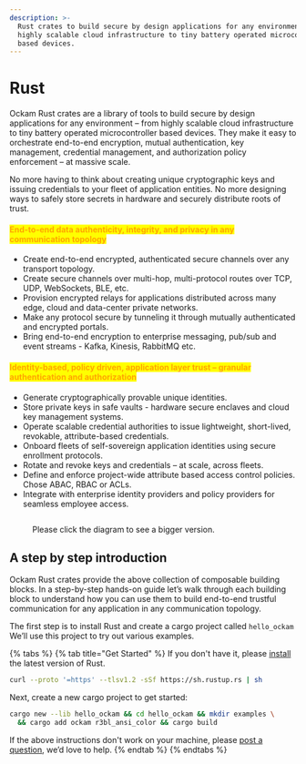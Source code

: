 ```yaml
---
description: >-
  Rust crates to build secure by design applications for any environment – from
  highly scalable cloud infrastructure to tiny battery operated microcontroller
  based devices.
---
```


# Rust

Ockam Rust crates are a library of tools to build secure by design applications for any environment – from highly scalable cloud infrastructure to tiny battery operated microcontroller based devices. They make it easy to orchestrate end-to-end encryption, mutual authentication, key management, credential management, and authorization policy enforcement – at massive scale.

No more having to think about creating unique cryptographic keys and issuing credentials to your fleet of application entities. No more designing ways to safely store secrets in hardware and securely distribute roots of trust.

#### <mark style="color:orange;">End-to-end data authenticity, integrity, and privacy in any communication topology</mark>

* Create end-to-end encrypted, authenticated secure channels over any transport topology.
* Create secure channels over multi-hop, multi-protocol routes over TCP, UDP, WebSockets, BLE, etc.
* Provision encrypted relays for applications distributed across many edge, cloud and data-center private networks.
* Make any protocol secure by tunneling it through mutually authenticated and encrypted portals.
* Bring end-to-end encryption to enterprise messaging, pub/sub and event streams - Kafka, Kinesis, RabbitMQ etc.

#### <mark style="color:orange;">Identity-based, policy driven, application layer trust – granular authentication and authorization</mark>

* Generate cryptographically provable unique identities.
* Store private keys in safe vaults - hardware secure enclaves and cloud key management systems.
* Operate scalable credential authorities to issue lightweight, short-lived, revokable, attribute-based credentials.
* Onboard fleets of self-sovereign application identities using secure enrollment protocols.
* Rotate and revoke keys and credentials – at scale, across fleets.
* Define and enforce project-wide attribute based access control policies. Chose ABAC, RBAC or ACLs.
* Integrate with enterprise identity providers and policy providers for seamless employee access.

<figure><img src="../../../.gitbook/assets/Screen Shot 2022-10-28 at 10.37.03 AM.png" alt=""><figcaption><p>Please click the diagram to see a bigger version.</p></figcaption></figure>

## A step by step introduction <a href="#introduction" id="introduction"></a>

Ockam Rust crates provide the above collection of composable building blocks. In a step-by-step hands-on guide let’s walk through each building block to understand how you can use them to build end-to-end trustful communication for any application in any communication topology.

The first step is to install Rust and create a cargo project called `hello_ockam` We’ll use this project to try out various examples.

{% tabs %}
{% tab title="Get Started" %}
If you don't have it, please [install](https://www.rust-lang.org/tools/install) the latest version of Rust.



```bash
curl --proto '=https' --tlsv1.2 -sSf https://sh.rustup.rs | sh
```



Next, create a new cargo project to get started:

```bash
cargo new --lib hello_ockam && cd hello_ockam && mkdir examples \
  && cargo add ockam r3bl_ansi_color && cargo build
```

If the above instructions don't work on your machine, please [post a question](https://github.com/build-trust/ockam/discussions), we’d love to help.
{% endtab %}
{% endtabs %}

